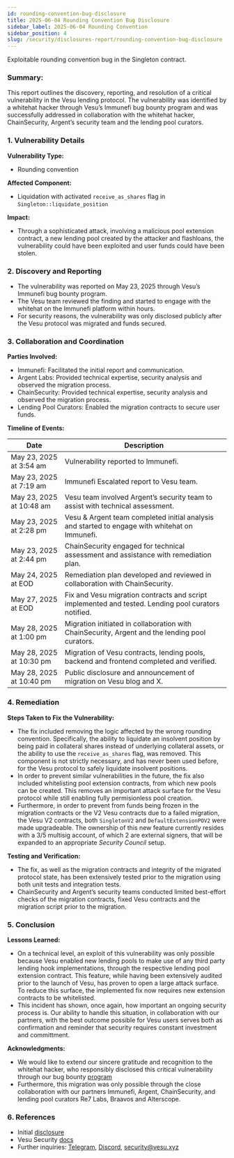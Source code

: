 ```yaml
---
id: rounding-convention-bug-disclosure
title: 2025-06-04 Rounding Convention Bug Disclosure
sidebar_label: 2025-06-04 Rounding Convention
sidebar_position: 4
slug: /security/disclosures-report/rounding-convention-bug-disclosure
---
```


Exploitable rounding convention bug in the Singleton contract.

### Summary:

This report outlines the discovery, reporting, and resolution of a critical vulnerability in the Vesu lending protocol. The vulnerability was identified by a whitehat hacker through Vesu’s Immunefi bug bounty program and was successfully addressed in collaboration with the whitehat hacker, ChainSecurity, Argent’s security team and the lending pool curators.

### 1. Vulnerability Details

**Vulnerability Type:**

- Rounding convention

**Affected Component:**

- Liquidation with activated `receive_as_shares` flag in `Singleton::liquidate_position`

**Impact:**

- Through a sophisticated attack, involving a malicious pool extension contract, a new lending pool created by the attacker and flashloans, the vulnerability could have been exploited and user funds could have been stolen.

### 2. Discovery and Reporting

- The vulnerability was reported on May 23, 2025 through Vesu’s Immunefi bug bounty program.
- The Vesu team reviewed the finding and started to engage with the whitehat on the Immunefi platform within hours.
- For security reasons, the vulnerability was only disclosed publicly after the Vesu protocol was migrated and funds secured.

### 3. Collaboration and Coordination

**Parties Involved:**

- Immunefi: Facilitated the initial report and communication.
- Argent Labs: Provided technical expertise, security analysis and observed the migration process.
- ChainSecurity: Provided technical expertise, security analysis and observed the migration process.
- Lending Pool Curators: Enabled the migration contracts to secure user funds.

**Timeline of Events:**

| Date | Description |
| --- | --- |
| May 23, 2025 at 3:54 am | Vulnerability reported to Immunefi. |
| May 23, 2025 at 7:19 am | Immunefi Escalated report to Vesu team. |
| May 23, 2025 at 10:48 am | Vesu team involved Argent’s security team to assist with technical assessment. |
| May 23, 2025 at 2:28 pm | Vesu & Argent team completed initial analysis and started to engage with whitehat on Immunefi. |
| May 23, 2025 at 2:44 pm | ChainSecurity engaged for technical assessment and assistance with remediation plan. |
| May 24, 2025 at EOD | Remediation plan developed and reviewed in collaboration with ChainSecurity. |
| May 27, 2025 at EOD | Fix and Vesu migration contracts and script implemented and tested. Lending pool curators notified. |
| May 28, 2025 at 1:00 pm | Migration initiated in collaboration with ChainSecurity, Argent and the lending pool curators. |
| May 28, 2025 at 10:30 pm | Migration of Vesu contracts, lending pools, backend and frontend completed and verified. |
| May 28, 2025 at 10:40 pm | Public disclosure and announcement of migration on Vesu blog and X. |

### 4. Remediation

**Steps Taken to Fix the Vulnerability:**

- The fix included removing the logic affected by the wrong rounding convention. Specifically, the ability to liquidate an insolvent position by being paid in collateral shares instead of underlying collateral assets, or the ability to use the `receive_as_shares` flag, was removed. This component is not strictly necessary, and has never been used before, for the Vesu protocol to safely liquidate insolvent positions.
- In order to prevent similar vulnerabilities in the future, the fix also included whitelisting pool extension contracts, from which new pools can be created. This removes an important attack surface for the Vesu protocol while still enabling fully permisionless pool creation.
- Furthermore, in order to prevent from funds being frozen in the migration contracts or the V2 Vesu contracts due to a failed migration, the Vesu V2 contracts, both `SingletonV2` and `DefaultExtensionPOV2` were made upgradeable. The ownership of this new feature currently resides with a 3/5 multisig account, of which 2 are external signers, that will be expanded to an appropriate *Security Council* setup.

**Testing and Verification:**

- The fix, as well as the migration contracts and integrity of the migrated protocol state, has been extensively tested prior to the migration using both unit tests and integration tests.
- ChainSecurity and Argent’s security teams conducted limited best-effort checks of the migration contracts, fixed Vesu contracts and the migration script prior to the migration.

### 5. Conclusion

**Lessons Learned:**

- On a technical level, an exploit of this vulnerability was only possible because Vesu enabled new lending pools to make use of any third party lending hook implementations, through the respective lending pool extension contract. This feature, while having been extensively audited prior to the launch of Vesu, has proven to open a large attack surface. To reduce this surface, the implemented fix now requires new extension contracts to be whitelisted.
- This incident has shown, once again, how important an ongoing security process is. Our ability to handle this situation, in collaboration with our partners, with the best outcome possible for Vesu users serves both as confirmation and reminder that security requires constant investment and committment.

**Acknowledgments:**

- We would like to extend our sincere gratitude and recognition to the whitehat hacker, who responsibly disclosed this critical vulnerability through our bug bounty [program](https://immunefi.com/bug-bounty/vesu/information/)
- Furthermore, this migration was only possible through the close collaboration with our partners Immunefi, Argent, ChainSecurity, and lending pool curators Re7 Labs, Braavos and Alterscope.

### 6. References

- Initial [disclosure](https://x.com/vesuxyz/status/1927827405030244838)
- Vesu Security [docs](https://docs.vesu.xyz/security/security-basics)
- Further inquiries: [Telegram](https://t.me/VesuChat), [Discord](https://discord.gg/G9Gxgujj8T), [security@vesu.xyz](mailto:security@vesu.xyz)
